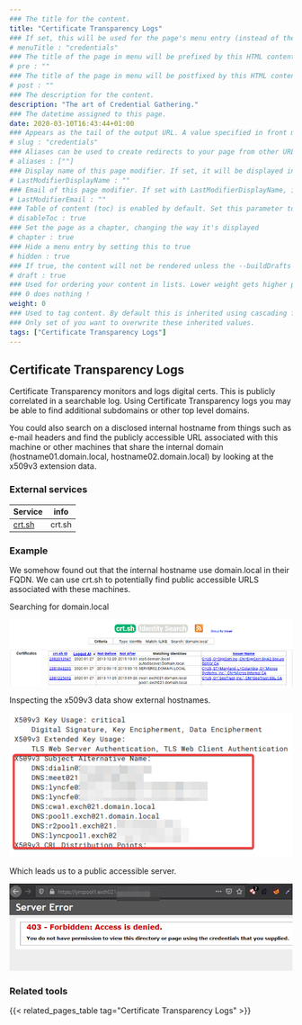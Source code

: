 ```yaml
---
### The title for the content.
title: "Certificate Transparency Logs"
### If set, this will be used for the page's menu entry (instead of the `title` attribute)
# menuTitle : "credentials"
### The title of the page in menu will be prefixed by this HTML content
# pre : ""
### The title of the page in menu will be postfixed by this HTML content
# post : ""
### The description for the content.
description: "The art of Credential Gathering."
### The datetime assigned to this page.
date: 2020-03-10T16:43:44+01:00
### Appears as the tail of the output URL. A value specified in front matter will override the segment of the URL based on the filename.
# slug : "credentials"
### Aliases can be used to create redirects to your page from other URLs.
# aliases : [""]
### Display name of this page modifier. If set, it will be displayed in the footer.
# LastModifierDisplayName : ""
### Email of this page modifier. If set with LastModifierDisplayName, it will be displayed in the footer
# LastModifierEmail : ""
### Table of content (toc) is enabled by default. Set this parameter to true to disable it.
# disableToc : true
### Set the page as a chapter, changing the way it's displayed
# chapter : true
### Hide a menu entry by setting this to true
# hidden : true
### If true, the content will not be rendered unless the --buildDrafts flag is passed to the hugo command.
# draft : true
### Used for ordering your content in lists. Lower weight gets higher precedence. So content with lower weight will come first.
### 0 does nothing !
weight: 0
### Used to tag content. By default this is inherited using cascading from _index.md files
### Only set of you want to overwrite these inherited values.
tags: ["Certificate Transparency Logs"]
---
```


## Certificate Transparency Logs

Certificate Transparency monitors and logs digital certs. This is publicly correlated in a searchable log. Using Certificate Transparency logs you may be able to find additional subdomains or other top level domains.

You could also search on a disclosed internal hostname from things such as e-mail headers and find the publicly accessible URL associated with this machine or other machines that share the internal domain (hostname01.domain.local, hostname02.domain.local) by looking at the x509v3 extension data.

### External services

| Service                  | info   |
| ------------------------ | ------ |
| [crt.sh](https://crt.sh) | crt.sh |

### Example 

We somehow found out that the internal hostname use domain.local in their FQDN. We can use crt.sh to potentially find public accessible URLS associated with these machines.

Searching for domain.local

![domain.local](images/crt_sh01.png)

Inspecting the x509v3 data show external hostnames.

![Public TLD associated with the hosts](images/crt_sh02.png)

Which leads us to a public accessible server.

![Public server](images/crt_sh03.png)

### Related tools

{{< related_pages_table tag="Certificate Transparency Logs" >}}
